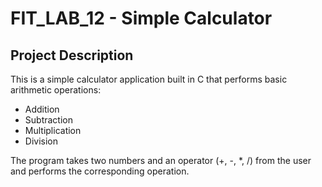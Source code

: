 # FIT_LAB_12 - Simple Calculator

## Project Description
This is a simple calculator application built in C that performs basic arithmetic operations:
- Addition
- Subtraction
- Multiplication
- Division

The program takes two numbers and an operator (+, -, *, /) from the user and performs the corresponding operation.

